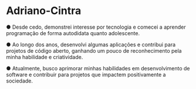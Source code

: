 # Adriano-Cintra

● Desde cedo, demonstrei interesse por tecnologia e comecei a aprender programação de forma autodidata quanto adolescente.

● Ao longo dos anos, desenvolvi algumas aplicações e contribui para projetos de código aberto, ganhando um pouco de reconhecimento pela minha habilidade e criatividade.

● Atualmente, busco aprimorar minhas habilidades em desenvolvimento de software e contribuir para projetos que impactem positivamente a sociedade.
